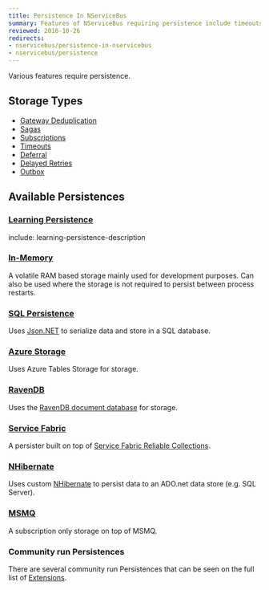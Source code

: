 ```yaml
---
title: Persistence In NServiceBus
summary: Features of NServiceBus requiring persistence include timeouts, sagas, and subscription storage.
reviewed: 2016-10-26
redirects:
- nservicebus/persistence-in-nservicebus
- nservicebus/persistence
---
```


Various features require persistence.


## Storage Types

 * [Gateway Deduplication](/nservicebus/gateway/)
 * [Sagas](/nservicebus/sagas/)
 * [Subscriptions](/nservicebus/messaging/publish-subscribe/)
 * [Timeouts](/nservicebus/sagas/timeouts.md)
 * [Deferral](/nservicebus/messaging/delayed-delivery.md)
 * [Delayed Retries](/nservicebus/recoverability/#delayed-retries)
 * [Outbox](/nservicebus/outbox/)


## Available Persistences


### [Learning Persistence](/persistence/learning-persistence/)

include: learning-persistence-description


### [In-Memory](in-memory.md)

A volatile RAM based storage mainly used for development purposes. Can also be used where the storage is not required to persist between process restarts.


### [SQL Persistence](/nservicebus/sql-persistence/)

Uses [Json.NET](http://www.newtonsoft.com/json) to serialize data and store in a SQL database.


### [Azure Storage](/persistence/azure-storage-persistence/)

Uses Azure Tables Storage for storage.


### [RavenDB](/persistence/ravendb/)

Uses the [RavenDB document database](https://ravendb.net/) for storage.


### [Service Fabric](/nservicebus/service-fabric/)

A persister built on top of [Service Fabric Reliable Collections](https://docs.microsoft.com/en-us/azure/service-fabric/service-fabric-reliable-services-reliable-collections).


### [NHibernate](/persistence/nhibernate/)

Uses custom [NHibernate](http://nhibernate.info/) to persist data to an ADO.net data store (e.g. SQL Server).


### [MSMQ](/nservicebus/msmq/subscription-persistence.md)

A subscription only storage on top of MSMQ.


### Community run Persistences

There are several community run Persistences that can be seen on the full list of [Extensions](/components#persisters).
